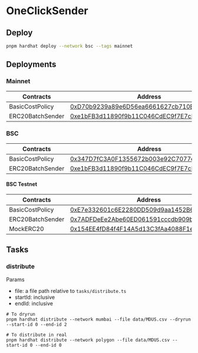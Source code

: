 # OneClickSender

## Deploy
```sh
pnpm hardhat deploy --network bsc --tags mainnet
```

## Deployments

### Mainnet

| Contracts        | Address                                                                                                               |
|------------------|-----------------------------------------------------------------------------------------------------------------------|
| BasicCostPolicy  | [0xD70b9239a89e6D56ea6661627cb710B98FF100DA](https://etherscan.io/address/0xD70b9239a89e6D56ea6661627cb710B98FF100DA) |
| ERC20BatchSender | [0xe1bFB3d11890f9b11C046CdEC9f7E7cD7D472238](https://etherscan.io/address/0xe1bFB3d11890f9b11C046CdEC9f7E7cD7D472238) |

### BSC
| Contracts        | Address                                                                                                              |
|------------------|----------------------------------------------------------------------------------------------------------------------|
| BasicCostPolicy  | [0x347D7fC3A0F1355672b003e92C7077e1FF1D3067](https://bscscan.com/address/0x347D7fC3A0F1355672b003e92C7077e1FF1D3067) |
| ERC20BatchSender | [0xe1bFB3d11890f9b11C046CdEC9f7E7cD7D472238](https://bscscan.com/address/0xe1bFB3d11890f9b11C046CdEC9f7E7cD7D472238) |


#### BSC Testnet

| Contracts        | Address                                                                                                                      |
|------------------|------------------------------------------------------------------------------------------------------------------------------|
| BasicCostPolicy  | [0xE7e332601c6E2280DD509d9aa1452B607889E1de](https://testnet.bscscan.com/address/0xE7e332601c6E2280DD509d9aa1452B607889E1de) |
| ERC20BatchSender | [0x7ADFDeEe2Abe60ED061591cccdb909b24aE650ce](https://testnet.bscscan.com/address/0x7ADFDeEe2Abe60ED061591cccdb909b24aE650ce) |
| MockERC20        | [0x154EE4fD84f4F14A5d13C3fAa4088F1eCf81a5Da](https://testnet.bscscan.com/address/0x154EE4fD84f4F14A5d13C3fAa4088F1eCf81a5Da) |

## Tasks

### distribute

Params
- file: a file path relative to `tasks/distribute.ts`
- startId: inclusive
- endId: inclusive

```shell
# To dryrun
pnpm hardhat distribute --network mumbai --file data/MDUS.csv --dryrun --start-id 0 --end-id 2

# To distribute in real
pnpm hardhat distribute --network polygon --file data/MDUS.csv --start-id 0 --end-id 0
```
